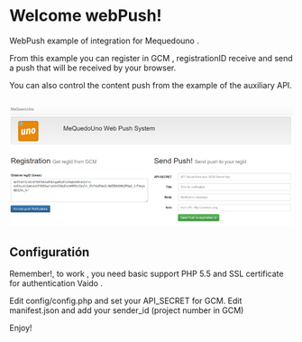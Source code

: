 Welcome webPush!
===================


WebPush example of integration for Mequedouno .

From this example you can register in GCM , registrationID receive and send a push that will be received by your browser.

You can also control the content push from the example of the auxiliary API.



![webPush Screenshot](screenshots/home.png)
----------


Configuratión
-------------
Remember!, to work , you need basic support PHP 5.5 and SSL certificate for authentication Vaido .

Edit config/config.php and set your API_SECRET for GCM.
Edit manifest.json and add your sender_id (project number in GCM)

Enjoy!